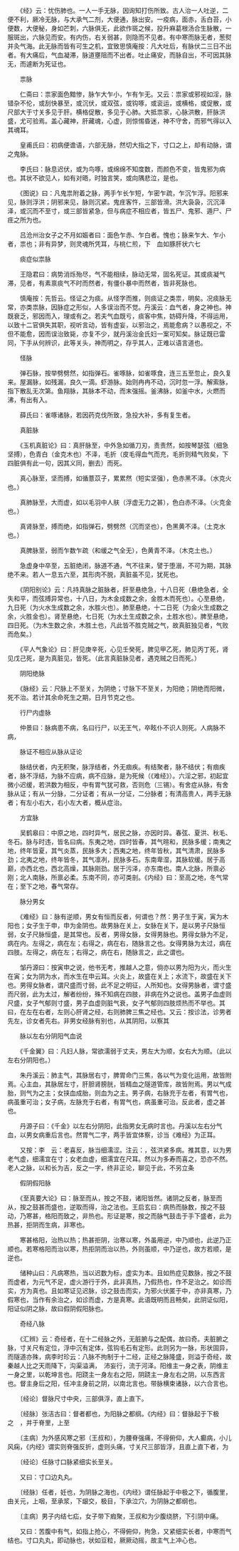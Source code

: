 <!-- { "loadSidebar": true } -->
　　《经》云：忧伤肺也。一人一手无脉，因询知打伤所致。古人治一人吐逆，二便不利，厥冷无脉，与大承气二剂，大便通，脉出安。一疫病，面赤，舌白苔，小便数，大便秘，身如芒刺，六脉俱无，此欲作斑之候，投升麻葛根汤合生脉散，一服斑出，六脉见而安。有内伤，右关弱甚，则隐而不见者。有中寒而脉无者，葱熨并灸气海。此无脉而皆有可生之机，宜致思慎庵按：凡大吐后，有脉伏二三日不出者。有大痛后，气血凝滞，脉道壅阻而不出者。吐止痛安，而脉自出，不可因其脉无，而遽断为死证也。

　　祟脉

　　仁斋曰：祟家面色黯惨，脉乍大乍小，乍有乍无。又云：祟家或邪视如淫，脉错杂不伦，或刮快暴至，或沉伏，或双弦，或钩啄，或衮运，或横格，或促散，或尺部大于寸关多见于肝。横格促散，多见于心肺。大抵祟家，心脉洪散，肝脉洪盛，尤可验焉。盖心藏神，肝藏魂，心虚，则惊惕昏迷，神不守舍，而邪气得以入其魂耳。

　　皇甫氏曰：初病便谵语，六部无脉，然切大指之下，寸口之上，却有动脉，谓之鬼脉。

　　李氏曰：脉息迟伏，或为鸟啄，或绵绵不知度数，而颜色不变，皆鬼邪为病也。其状不欲见人，如有对晤，时独言笑，或向隅悲泣，是也。

　　《图说》曰：凡鬼祟附着之脉，两手乍长乍短，乍密乍疏，乍沉乍浮。阳邪来见，脉则浮洪；阴邪来见，脉则沉紧。鬼疰客忤，三部皆滑。洪大袅袅，沉沉泽泽，或沉而不至寸，或三部皆紧急，但与病症不相应者，皆五尸、鬼邪、遁尸、尸疰之所为也。

　　吕沧州治女子之不月如娠者曰：面色乍赤、乍白者。愧也；脉来乍大、乍小者，祟也；非有异梦，则灵魂所凭耳，与桃仁煎，下　血如豚肝状六七

　　痰症似祟脉

　　王隐君曰：病势消烁殆尽，气不能相续，脉动无常，固名死证。其或痰凝气滞，见者，有素禀痰气不时而然者，有僵仆暴中而然者，皆非死脉也。

　　慎庵按：先哲云。怪证之为痰。从怪字而推，则痰证之类祟，明矣。况痰脉无常，亦类祟脉，因脉症之形似，人多误治而不觉。丹溪云：血气者，身之神也。神既衰乏，邪因而入，理或有之。若夫气血既亏，痰客中焦，妨碍升降，不得运用，以致十二官俱失其职，视听言动，皆有虚妄，以邪治之，焉能愈病？以愚视之，不但不能愈，因而误治致毙，亦复不少，就丹溪治金氏妇一案可知矣。脉证既已雷同，下手从何辨识，此等关头，神而明之，存乎其人，正难以语言道也。

　　怪脉

　　弹石脉，按举劈劈然，如指弹石。雀啄脉，如雀啄食，连三五至忽止，良久复来。屋漏脉，如残漏，良久一滴。虾游脉。始则冉冉不动，沉时忽一浮。解索脉，指下散乱无次第。鱼翔脉，其脉本不动，而末强摇。釜沸脉，如釜中水，火燃而沸，有出有入。

　　薛氏曰：雀啄诸脉，若因药克伐所致，急投大补，多有复生者。

　　真脏脉

　　《玉机真脏论》曰：真肝脉至，中外急如循刀刃，责责然，如按琴瑟弦（细急坚搏），色青白（金克木也）不泽，毛折（皮毛得血气而充，毛折则精气败矣，下四脏俱有此一句，因其义同，删去）而死。

　　真心脉至，坚而搏，如循薏苡子，累累然（短实坚强），色赤黑不泽。（水克火也。）

　　真肺脉至，大而虚，如以毛羽中人肤（浮虚无力之甚），色白赤不泽。（火克金也。）

　　真肾脉至，搏而绝，如指弹石，劈劈然（沉而坚也），色黑黄不泽。（土克水也。）

　　真脾脉至，弱而乍数乍疏（和缓之气全无），色黄青不泽。（木克土也。）

　　急虚身中卒至，五脏绝闭，脉道不通，气不往来，譬于堕溺，不可为期，其脉绝不来。若人一息五六至，其形肉不脱，真脏虽不见，犹死也。

　　《阴阳别论》云：凡持真脉之脏脉者，肝至悬绝急，十八日死（悬绝急者，全失和平，而弦搏异常也，十八日，为木金成数之余，金胜木而死也）。心至悬绝，九日死（为火水生成数之余，水胜火也）。肺至悬绝，十二日死（为金火生成数之余，火胜金也）。肾至悬绝，七日死（为水土生成数之余，土胜水也）。脾至悬绝，四日死。（为木生数之余，木胜土也，凡此皆不胜克贼之气，故真脏独见者，气败而危矣。）

　　《平人气象论》曰：肝见庚辛死，心见壬癸死，脾见甲乙死，肺见丙丁死，肾见戊己死，是为真脏见，皆死。（此言真脏脉见者，遇克贼之日而死。）

　　阴阳绝脉

　　《脉经》云：尺脉上不至关，为阴绝；寸脉下不至关，为阳绝；阴绝而阳微，死不治。若计其余命死生之期，日月节克之也。

　　行尸内虚脉

　　仲景曰：脉病患不病，名曰行尸，以无王气，卒眩仆不识人则死。人病脉不病，

　　脉证不相应从脉从证论

　　脉结伏者，内无积聚，脉浮结者，外无痼疾。有结聚者，脉不结伏；有痼疾者，脉不浮结，为脉不应病，病不应脉，是为死候（《难经》）。六淫之邪，初起宜微小迟缓，若洪数为相反，中有胃气犹可救，否则危（三锡）。有舍症从脉，有舍脉从证；有从一分脉，二分证者；有从一分证，二分脉者；有清高贵人，两手无脉者；有左小右大，右小左大者，概从症治。

　　方宜脉

　　吴鹤皋曰：中原之地，四时异气，居民之脉，亦因时异。春弦、夏洪、秋毛、冬石。脉与时违，皆名曰病。东夷之地，四时皆春，其气暄和，民脉多缓；南夷之地，终年皆夏，其气炎蒸，民脉多大；西夷之地，终年皆秋，其气清肃，民脉多劲；北夷之地，终年皆冬，其气凛冽，民脉多石。东南卑湿，其脉软缓。居于高巅，亦西北也，西北高燥，其脉刚劲。居于污泽，亦东南也。南人北脉，所禀必刚；北人南脉，所禀必柔。东南不同，亦可类剖。《内经》曰：至高之地，冬气常在；至下之地，春气常存。

　　脉分男女

　　《难经》曰：脉有逆顺，男女有恒而反者，何谓也？然：男子生于寅，寅为木阳也；女子生于申，申为金阴也。故男脉在关上，女脉在关下，是以男子尺脉恒弱，女子尺脉恒盛，是其常也。反者，男得女脉，女得男脉也。男得女脉为不足，病在内。左得之，病在左；右得之，病在右，随脉言之也。女得男脉为太过，病在四肢。左得之，病在左；右得之，病在右，随脉言之，此之谓也。

　　邹丹源曰：按寅申之说，他书无考，推越人之意，倘亦以男为阳为火，而火生在寅；女为阴为水，而水生在申云耳。火炎上，故盛在关上；水流下，故盛在关下也。男得女脉者，谓尺盛而寸弱，此不足之明征，人所知也。女得男脉者，谓寸盛而尺弱，此为太过，解者纷纷，殊不知病在四肢，非病在外之说也。盖男子血虚则尺盛，女子气郁则寸盛，男子血虚则脏气衰，女子气郁则四肢烦热而不举也。其曰，在左在右者，左则心肝肾之经，右则肺脾三焦之经也。又云：按诊法，诊男者先左，诊女者先右。非男女经脉有别也，从其阴阳，以察其

　　脉以左右分阴阳气血说

　　《千金翼》曰：凡妇人脉，常欲濡弱于丈夫，男左大为顺，女右大为顺。（此以左右分阴阳也。）

　　朱丹溪云：肺主气，其脉居右寸，脾胃命门三焦，各以气为变化运用，故皆附焉。心主血，其脉居左寸，肝胆肾膀胱，皆精血之隧道管库，故皆附焉。男以气成胎，则气为之主；女挟血成胎，则血为之主。男子病，右脉充于左者，有胃气也，病虽重可治；女子病，左脉充于右者，有胃气也，病虽重可治。反此者，虚之甚也。

　　丹源子曰：《千金》以左右分阴阳，此指男女无病时言也。丹溪以左右分气血，以男女病重后言也。然胃气二字，两手皆宜体察，诊当《难经》为正耳。

　　又按：李　云：老喜反，脉当细濡涩。注云：，弦洪紧多病。推其意，以为男老气虚，细濡宜在寸；女老血虚，细濡宜在尺耳。然以为多寿而喜之，恐亦不然。老人之脉，以和长为吉，反之一字，终非正论，聊见于此，不另立条

　　假阴假阳脉

　　《至真要大论》曰：脉至而从，按之不鼓，诸阳皆然。诸阴之反者，脉至而从，按之鼓甚而盛也，逆取而得，治之法也。王启玄曰：病热而脉数，按之不鼓动，乃寒甚，格阳而致之，非热也。形证是寒，按之而脉气鼓击于手下盛者，此为热甚，拒阴而生病，非寒也。

　　寒甚格阳，治热以热；热甚拒阴，治寒以寒，外虽用逆，中乃顺也，此逆乃正顺也。若寒格阳而治以寒，热拒阴而治以热，外则虽顺，中乃逆也，故方若顺，是逆也。

　　储种山曰：凡病寒热，当以迟数为标，虚实为本。且如热症见数脉，按之不鼓而虚者，为元气不足，虚火游行于外，此非真热，乃假热也，作不足治之。如诊而实，方为真也。且如寒证见迟脉，诊之鼓击而实，为邪火伏匿于中，亦非真寒，乃假寒也，当作有余治之，如诊而虚，方是真寒。此语既明而且畅矣，此阴证似阳，阳证似阴之脉，故曰假阴假阳脉也。

　　奇经八脉

　　《汇辨》云：奇经者，在十二经脉之外，无脏腑与之配偶，故曰奇。夫脏腑之脉，寸关尺有定位，浮中沉有定体，弦钩毛石有定形。此则另为一脉，形状固异，而隧道亦殊，病李时珍云：八脉不拘制于十二经，正经之脉隆盛，则溢于奇经，故秦越人比之天雨降下，沟渠溢满，　沛妄行，流于河泽。阳维主一身之表，阴维主一身之里，以乾坤言也。阳跷主一身左右之阳，阴跷主一身左右之阴，以东西言也。督主身后之阳，任冲主身前之阴，以南北言也。带脉横束诸脉，以六合言也。

　　〔经论〕督脉尺寸中央，三部俱浮，直上直下。

　　〔经脉〕张洁古曰：督者都也，为阳脉之都纲。《内经》曰：督脉起于下极之　，并于脊里，上至

　　〔主病〕为外感风寒之邪（王叔和），为腰脊强痛，不得俯仰，大人癫病，小儿风痫，《内经》谓实则脊强反折，虚则头痛，寸关尺三部皆浮，且直上直下者，为

　　〔经论〕任脉寸口脉紧细实长至关。

　　又曰：寸口边丸丸。

　　〔经脉〕任者，妊也，为阴脉之海也，《内经》谓任脉起于中极之下，循腹里，由关元，上咽，至承浆，下龈交，极目，下承泣穴，为阴脉之都纲也。

　　〔主病〕男子内结七疝，女子带下瘕聚，王叔和为少腹绕脐，下引阴中痛。

　　又曰：苦腹中有气，如指上抢心，不得俯仰，拘急，又紧细实长者，中寒而气结也。寸口丸丸，即动脉也，状如豆粒，厥厥动摇，故主气上冲心也。

